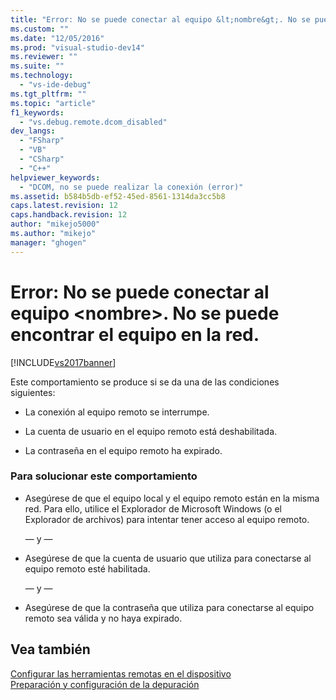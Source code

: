 ```yaml
---
title: "Error: No se puede conectar al equipo &lt;nombre&gt;. No se puede encontrar el equipo en la red. | Microsoft Docs"
ms.custom: ""
ms.date: "12/05/2016"
ms.prod: "visual-studio-dev14"
ms.reviewer: ""
ms.suite: ""
ms.technology: 
  - "vs-ide-debug"
ms.tgt_pltfrm: ""
ms.topic: "article"
f1_keywords: 
  - "vs.debug.remote.dcom_disabled"
dev_langs: 
  - "FSharp"
  - "VB"
  - "CSharp"
  - "C++"
helpviewer_keywords: 
  - "DCOM, no se puede realizar la conexión (error)"
ms.assetid: b584b5db-ef52-45ed-8561-1314da3cc5b8
caps.latest.revision: 12
caps.handback.revision: 12
author: "mikejo5000"
ms.author: "mikejo"
manager: "ghogen"
---
```

# Error: No se puede conectar al equipo &lt;nombre&gt;. No se puede encontrar el equipo en la red.
[!INCLUDE[vs2017banner](../code-quality/includes/vs2017banner.md)]

Este comportamiento se produce si se da una de las condiciones siguientes:  
  
-   La conexión al equipo remoto se interrumpe.  
  
-   La cuenta de usuario en el equipo remoto está deshabilitada.  
  
-   La contraseña en el equipo remoto ha expirado.  
  
### Para solucionar este comportamiento  
  
-   Asegúrese de que el equipo local y el equipo remoto están en la misma red.  Para ello, utilice el Explorador de Microsoft Windows \(o el Explorador de archivos\) para intentar tener acceso al equipo remoto.  
  
     — y —  
  
-   Asegúrese de que la cuenta de usuario que utiliza para conectarse al equipo remoto esté habilitada.  
  
     — y —  
  
-   Asegúrese de que la contraseña que utiliza para conectarse al equipo remoto sea válida y no haya expirado.  
  
## Vea también  
 [Configurar las herramientas remotas en el dispositivo](../Topic/Set%20Up%20the%20Remote%20Tools%20on%20the%20Device.md)   
 [Preparación y configuración de la depuración](../debugger/debugger-settings-and-preparation.md)